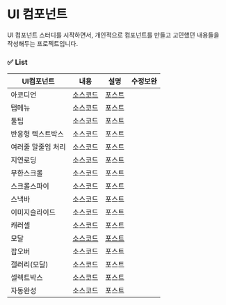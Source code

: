 # UI 컴포넌트

UI 컴포넌트 스터디를 시작하면서, 개인적으로 컴포넌트를 만들고 고민했던 내용들을 작성해두는 프로젝트입니다.

### ✅ List

| UI컴포넌트         | 내용                                                                                                  | 설명                                                           | 수정보완 |
| ------------------ | ----------------------------------------------------------------------------------------------------- | -------------------------------------------------------------- | -------- |
| 아코디언           | [소스코드](https://github.com/kordobby/leetrue-ui-library/tree/main/src/components/%40core/accordion) | [포스트](https://leetrue.hashnode.dev/component-lab-accordion) |          |
| 탭메뉴             | 소스코드                                                                                              | 포스트                                                         |          |
| 툴팁               | 소스코드                                                                                              | 포스트                                                         |          |
| 반응형 텍스트박스  | 소스코드                                                                                              | 포스트                                                         |          |
| 여러줄 말줄임 처리 | 소스코드                                                                                              | 포스트                                                         |          |
| 지연로딩           | 소스코드                                                                                              | 포스트                                                         |          |
| 무한스크롤         | 소스코드                                                                                              | 포스트                                                         |          |
| 스크롤스파이       | 소스코드                                                                                              | 포스트                                                         |          |
| 스낵바             | 소스코드                                                                                              | 포스트                                                         |          |
| 이미지슬라이드     | 소스코드                                                                                              | 포스트                                                         |          |
| 캐러셀             | 소스코드                                                                                              | 포스트                                                         |          |
| 모달               | [소스코드](https://github.com/kordobby/leetrue-ui-library/tree/main/src/components/%40core)           | [포스트](https://leetrue.hashnode.dev/component-lab-modal)     |          |
| 팝오버             | 소스코드                                                                                              | 포스트                                                         |          |
| 갤러리(모달)       | 소스코드                                                                                              | 포스트                                                         |          |
| 셀렉트박스         | 소스코드                                                                                              | 포스트                                                         |          |
| 자동완성           | 소스코드                                                                                              | 포스트                                                         |          |
